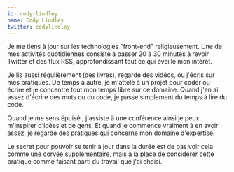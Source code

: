 ```yaml
---
id: cody-lindley
name: Cody Lindley
twitter: codylindley
---
```


Je me tiens à jour sur les technologies "front-end" religieusement. Une de mes activités quotidiennes consiste à passer 20 à 30 minutes à revoir Twitter et des flux RSS, approfondissant tout ce qui éveille mon intérêt.

Je lis aussi régulièrement (des livres), regarde des vidéos, ou j'écris sur mes pratiques. De temps à autre, je m'attèle à un projet pour coder ou écrire et je concentre tout mon temps libre sur ce domaine. Quand j'en ai assez d'écrire des mots ou du code, je passe simplement du temps à lire du code.

Quand je me sens épuisé , j'assiste à une conférence ainsi je peux m'inspirer d'idées et de gens. Et quand je commence vraiment à en avoir assez, je regarde des pratiques qui concerne mon domaine d'expertise.

Le secret pour pouvoir se tenir à jour dans la durée est de pas voir cela comme une corvée supplémentaire, mais à la place de considérer cette pratique comme faisant parti du travail que j'ai choisi.
